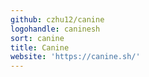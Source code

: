 ```yaml
---
github: czhu12/canine
logohandle: caninesh
sort: canine
title: Canine
website: 'https://canine.sh/'
---
```

